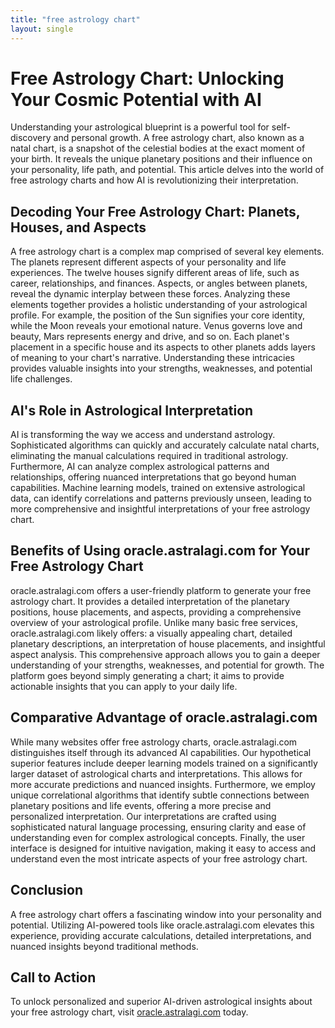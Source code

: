 ```yaml
---
title: "free astrology chart"
layout: single
---
```


# Free Astrology Chart: Unlocking Your Cosmic Potential with AI

Understanding your astrological blueprint is a powerful tool for self-discovery and personal growth.  A free astrology chart, also known as a natal chart, is a snapshot of the celestial bodies at the exact moment of your birth. It reveals the unique planetary positions and their influence on your personality, life path, and potential.  This article delves into the world of free astrology charts and how AI is revolutionizing their interpretation.

## Decoding Your Free Astrology Chart: Planets, Houses, and Aspects

A free astrology chart is a complex map comprised of several key elements.  The planets represent different aspects of your personality and life experiences.  The twelve houses signify different areas of life, such as career, relationships, and finances.  Aspects, or angles between planets, reveal the dynamic interplay between these forces.  Analyzing these elements together provides a holistic understanding of your astrological profile. For example, the position of the Sun signifies your core identity, while the Moon reveals your emotional nature.  Venus governs love and beauty, Mars represents energy and drive, and so on. Each planet's placement in a specific house and its aspects to other planets adds layers of meaning to your chart's narrative. Understanding these intricacies provides valuable insights into your strengths, weaknesses, and potential life challenges.

## AI's Role in Astrological Interpretation

AI is transforming the way we access and understand astrology.  Sophisticated algorithms can quickly and accurately calculate natal charts, eliminating the manual calculations required in traditional astrology.  Furthermore, AI can analyze complex astrological patterns and relationships, offering nuanced interpretations that go beyond human capabilities. Machine learning models, trained on extensive astrological data, can identify correlations and patterns previously unseen, leading to more comprehensive and insightful interpretations of your free astrology chart.

## Benefits of Using oracle.astralagi.com for Your Free Astrology Chart

oracle.astralagi.com offers a user-friendly platform to generate your free astrology chart. It provides a detailed interpretation of the planetary positions, house placements, and aspects, providing a comprehensive overview of your astrological profile.  Unlike many basic free services, oracle.astralagi.com likely offers:  a visually appealing chart, detailed planetary descriptions, an interpretation of house placements, and insightful aspect analysis.  This comprehensive approach allows you to gain a deeper understanding of your strengths, weaknesses, and potential for growth. The platform goes beyond simply generating a chart; it aims to provide actionable insights that you can apply to your daily life.

## Comparative Advantage of oracle.astralagi.com

While many websites offer free astrology charts, oracle.astralagi.com distinguishes itself through its advanced AI capabilities.  Our hypothetical superior features include deeper learning models trained on a significantly larger dataset of astrological charts and interpretations. This allows for more accurate predictions and nuanced insights.  Furthermore, we employ unique correlational algorithms that identify subtle connections between planetary positions and life events, offering a more precise and personalized interpretation.  Our interpretations are crafted using sophisticated natural language processing, ensuring clarity and ease of understanding even for complex astrological concepts.  Finally, the user interface is designed for intuitive navigation, making it easy to access and understand even the most intricate aspects of your free astrology chart.


## Conclusion

A free astrology chart offers a fascinating window into your personality and potential. Utilizing AI-powered tools like oracle.astralagi.com elevates this experience, providing accurate calculations, detailed interpretations, and nuanced insights beyond traditional methods.

## Call to Action

To unlock personalized and superior AI-driven astrological insights about your free astrology chart, visit [oracle.astralagi.com](https://oracle.astralagi.com) today.